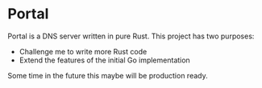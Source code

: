 # Portal

Portal is a DNS server written in pure Rust. This project has two purposes:

- Challenge me to write more Rust code
- Extend the features of the initial Go implementation

Some time in the future this maybe will be production ready.